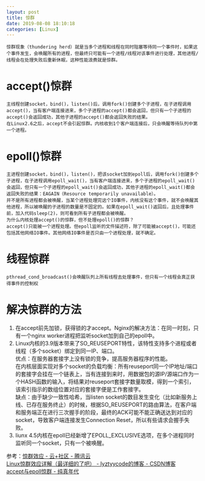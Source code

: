 ```yaml
---
layout: post
title: 惊群
date: 2019-08-08 18:10:18
categories: [Linux]
---
```

    惊群现象（thundering herd）就是当多个进程和线程在同时阻塞等待同一个事件时，如果这个事件发生，会唤醒所有的进程，但最终只可能有一个进程/线程对该事件进行处理，其他进程/线程会在处理失败后重新休眠，这种性能浪费就是惊群。  
# accept()惊群
    主线程创建socket，bind()，listen()后，调用fork()创建多个子进程，在子进程调用accept()，当有客户端连接进来，多个子进程的accept()都会返回，但只有一个子进程的accept()会返回成功，其他子进程的accept()都会返回失败的结果。  
    在Linux2.6之后，accept不会引起惊群。内核收到1个客户端连接后，只会唤醒等待队列中第一个进程。
# epoll()惊群
    主进程创建socket，bind()，listen()，把该socket加到epoll后，调用fork()创建多个子进程，在子进程调用epoll_wait()，当有客户端连接进来，多个子进程的epoll_wait()会返回，但只有一个子进程的epoll_wait()会返回成功，其他子进程的epoll_wait()都会返回失败的结果：EAGAIN（Resource temporarily unavailable）。  
    并不是所有进程都会被唤醒，当某个进程处理完这个IO事件，内核没有这个事件，就不会唤醒其他进程，所以被唤醒的子进程的数量是不固定的。如果在epoll_wait()返回后，且处理事件前，加入代码sleep(2)，则可看到所有子进程都会被唤醒。  
    为什么内核处理accept()的惊群，但不处理epoll()的惊群？  
    accept()只能被一个进程处理。但epoll监听的文件描述符，除了可能被accept()，可能还包括其他网络IO事件。其他网络IO事件是否只由一个进程处理，就不确定。
# 线程惊群
    pthread_cond_broadcast()会唤醒队列上所有线程去处理事件，但只有一个线程会真正获得事件的控制权
# 解决惊群的方法
1. 在accept前先加锁，获得锁的才accept。Nginx的解决方法：在同一时刻，只有一个nginx worker进程把监听socket加到自己的epoll中。  
2. Linux内核的3.9版本带来了SO_REUSEPORT特性，该特性支持多个进程或者线程（多个socket）绑定到同一IP、端口。  
    优点：在服务器套接字上没有锁的竞争，提高服务器程序的性能。  
        在内核层面实现对多个socket的负载均衡：所有reuseport同一个IP地址/端口的套接字会挂在一个链表上，当有连接到来时，用数据包的源IP/源端口作为一个HASH函数的输入，将结果对reuseport套接字数量取模，得到一个索引，该索引指示的数组位置对应的套接字便是工作套接字。  
    缺点：由于缺少一致性哈希，当listen socket的数目发生变化（比如新服务上线、已存在服务终止）的时候，根据SO_REUSEPORT的路由算法，在客户端和服务端正在进行三次握手的阶段，最终的ACK可能不能正确送达到对应的socket，导致客户端连接发生Connection Reset，所以有些请求会握手失败。  
3. liunx 4.5内核在epoll已经新增了EPOLL_EXCLUSIVE选项，在多个进程同时监听同一个socket，只有一个被唤醒。

参考：[惊群效应 - 云+社区 - 腾讯云](https://cloud.tencent.com/developer/article/1340628)  
[Linux惊群效应详解（最详细的了吧） - lyztyycode的博客 - CSDN博客](https://blog.csdn.net/lyztyycode/article/details/78648798)  
[accept与epoll惊群 - 纯真年代](https://pureage.info/2015/12/22/thundering-herd.html)